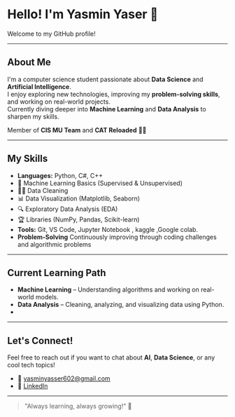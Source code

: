 # Hello! I'm Yasmin Yaser 👋

Welcome to my GitHub profile!  

---

## About Me  
I'm a computer science student passionate about **Data Science** and **Artificial Intelligence**.  
I enjoy exploring new technologies, improving my **problem-solving skills**, and working on real-world projects.  
Currently diving deeper into **Machine Learning** and **Data Analysis** to sharpen my skills.

Member of **CIS MU Team** and **CAT Reloaded** 🏋️‍♀️


---

## My Skills  
- **Languages:** Python, C#, C++
- 🧠 Machine Learning Basics (Supervised & Unsupervised)
- 🏋️‍♀️ Data Cleaning 
- 📊 Data Visualization (Matplotlib, Seaborn)
- 🔍 Exploratory Data Analysis (EDA)
- 🏆 Libraries (NumPy, Pandas, Scikit-learn)
- **Tools:** Git, VS Code, Jupyter Notebook , kaggle ,Google colab.
- **Problem-Solving**  Continuously improving through coding challenges and algorithmic problems 

---

## Current Learning Path  
- **Machine Learning** – Understanding algorithms and working on real-world models.  
- **Data Analysis** – Cleaning, analyzing, and visualizing data using Python.
- 
---

## Let's Connect!  
Feel free to reach out if you want to chat about **AI**, **Data Science**, or any cool tech topics!  
- 📧 [yasminyasser602@gmail.com](mailto:yasminyasser602@gmail.com)  
- 🔗 [LinkedIn](https://www.linkedin.com/in/yasmin-yaser-139885294)  

---
> "Always learning, always growing!" 💪



